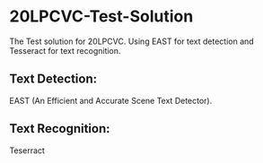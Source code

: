 # 20LPCVC-Test-Solution
The Test solution for 20LPCVC. Using EAST for text detection and Tesseract for text recognition. 
 
## Text Detection:
EAST (An Efficient and Accurate Scene Text Detector).

## Text Recognition:
Teserract
